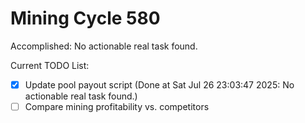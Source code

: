 # Mining Cycle 580

Accomplished: No actionable real task found.

Current TODO List:

- [x] Update pool payout script  (Done at Sat Jul 26 23:03:47 2025: No actionable real task found.)
- [ ] Compare mining profitability vs. competitors